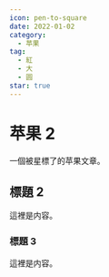 ```yaml
---
icon: pen-to-square
date: 2022-01-02
category:
  - 苹果
tag:
  - 紅
  - 大
  - 圆
star: true
---
```


# 苹果 2

一個被星標了的苹果文章。

<!-- more -->

## 標題 2

這裡是内容。

### 標題 3

這裡是内容。
